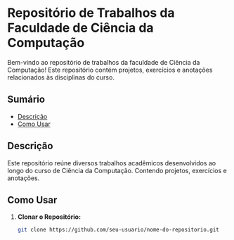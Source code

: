 # Repositório de Trabalhos da Faculdade de Ciência da Computação

Bem-vindo ao repositório de trabalhos da faculdade de Ciência da Computação! Este repositório contém projetos, exercícios e anotações relacionados às disciplinas do curso.

## Sumário

- [Descrição](#descrição)
- [Como Usar](#como-usar)

## Descrição

Este repositório reúne diversos trabalhos acadêmicos desenvolvidos ao longo do curso de Ciência da Computação. Contendo projetos, exercícios e anotações.


## Como Usar

1. **Clonar o Repositório:**
   ```bash
   git clone https://github.com/seu-usuario/nome-do-repositorio.git
